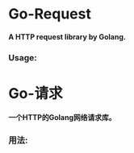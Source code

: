 # Go-Request

#### A HTTP request library by Golang.

### Usage:



# Go-请求

#### 一个HTTP的Golang网络请求库。

### 用法: